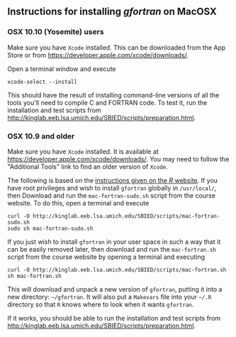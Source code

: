## Instructions for installing *gfortran* on MacOSX

### OSX 10.10 (Yosemite) users

Make sure you have `Xcode` installed.  This can be downloaded from the App Store or from https://developer.apple.com/xcode/downloads/.

Open a terminal window and execute
```
xcode-select --install
```

This should have the result of installing command-line versions of all the tools you'll need to compile C and FORTRAN code.
To test it, run the installation and test scripts from
http://kinglab.eeb.lsa.umich.edu/SBIED/scripts/preparation.html.

### OSX 10.9 and older

Make sure you have `Xcode` installed.  It is available at https://developer.apple.com/xcode/downloads/.  You may need to follow the "Additional Tools" link to find an older version of `Xcode`.

The following is based on the [instructions given on the *R* website](http://cran.r-project.org/bin/macosx/tools).
If you have root privileges and wish to install `gfortran` globally in `/usr/local/`, then 
Download and run the `mac-fortran-sudo.sh` script from the course website.  To do this, open a terminal and execute
```
curl -O http://kinglab.eeb.lsa.umich.edu/SBIED/scripts/mac-fortran-sudo.sh
sudo sh mac-fortran-sudo.sh
```
If you just wish to install `gfortran` in your user space in such a way that it can be easily removed later, then download and run the `mac-fortran.sh` script from the course website by opening a terminal and executing
```
curl -O http://kinglab.eeb.lsa.umich.edu/SBIED/scripts/mac-fortran.sh
sh mac-fortran.sh
```

This will download and unpack a new version of `gfortran`, putting it into a new directory: `~/gfortran`.  It will also put a `Makevars` file into your `~/.R` directory so that `R` knows where to look when it wants `gfortran`.

If it works, you should be able to run the installation and test scripts from http://kinglab.eeb.lsa.umich.edu/SBIED/scripts/preparation.html.
